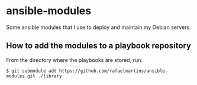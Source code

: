 # ansible-modules

Some ansible modules that I use to deploy and maintain my Debian servers.


## How to add the modules to a playbook repository

From the directory where the playbooks are stored, run:

```
$ git submodule add https://github.com/rafaelmartins/ansible-modules.git ./library
```
